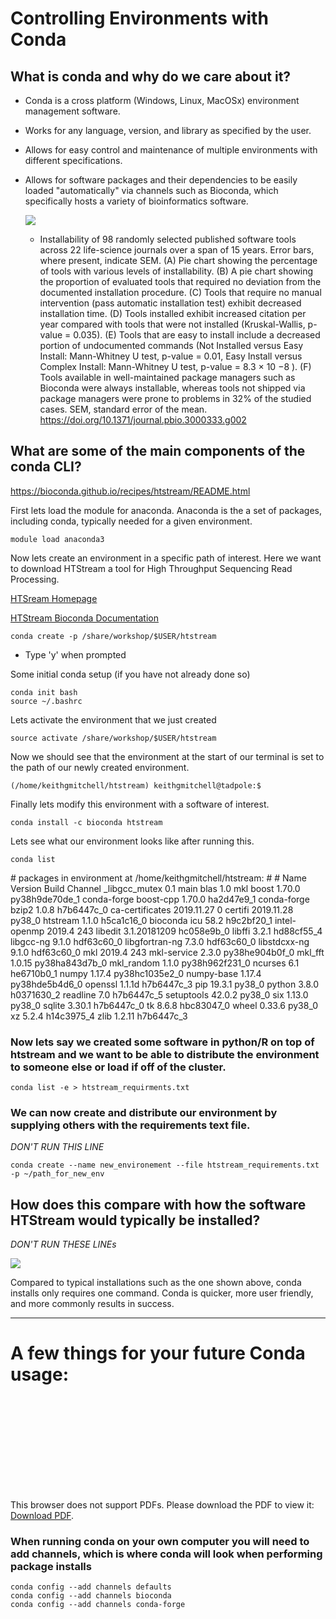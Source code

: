# Controlling Environments with Conda

## What is conda and why do we care about it?
- Conda is a cross platform (Windows, Linux, MacOSx) environment management software.
- Works for any language, version, and library as specified by the user.
- Allows for easy control and maintenance of multiple environments with different specifications.
- Allows for software packages and their dependencies to be easily loaded "automatically" via channels such as Bioconda, which specifically hosts a variety of bioinformatics software.

    ![](./figures/conda.png)

     - Installability of 98 randomly selected published software tools across 22 life-science journals over a span of 15 years. Error bars, where present, indicate SEM. (A) Pie chart showing the percentage of tools with various levels of installability. (B) A pie chart showing the proportion of evaluated tools that required no deviation from the documented installation procedure. (C) Tools that require no manual intervention (pass automatic installation test) exhibit decreased installation time. (D) Tools installed exhibit increased citation per year compared with tools that were not installed (Kruskal-Wallis, p-value = 0.035). (E) Tools that are easy to install include a decreased portion of undocumented commands (Not Installed versus Easy Install: Mann-Whitney U test, p-value = 0.01, Easy Install versus Complex Install: Mann-Whitney U test, p-value = 8.3 × 10 −8 ). (F) Tools available in well-maintained package managers such as Bioconda were always installable, whereas tools not shipped via package managers were prone to problems in 32% of the studied cases. SEM, standard error of the mean. https://doi.org/10.1371/journal.pbio.3000333.g002

## What are some of the main components of the conda CLI?
https://bioconda.github.io/recipes/htstream/README.html

First lets load the module for anaconda. Anaconda is the a set of packages, including conda, typically needed for a given environment.
```
module load anaconda3
```

Now lets create an environment in a specific path of interest. Here we want to download HTStream a tool for High Throughput Sequencing Read Processing.

[HTSream Homepage](https://ibest.github.io/HTStream/)

[HTStream Bioconda Documentation](https://bioconda.github.io/recipes/htstream/README.html)

```
conda create -p /share/workshop/$USER/htstream
```
   - Type 'y' when prompted


Some initial conda setup (if you have not already done so)
```
conda init bash
source ~/.bashrc
```
Lets activate the environment that we just created
```
source activate /share/workshop/$USER/htstream
```

Now we should see that the environment at the start of our terminal is set to the path of our newly created environment.
```
(/home/keithgmitchell/htstream) keithgmitchell@tadpole:$
```

Finally lets modify this environment with a software of interest.
```
conda install -c bioconda htstream
```

Lets see what our environment looks like after running this.

```
conda list
```

<div class="output">
# packages in environment at /home/keithgmitchell/htstream:
#
# Name                    Version                   Build  Channel
_libgcc_mutex             0.1                        main
blas                      1.0                         mkl
boost                     1.70.0           py38h9de70de_1    conda-forge
boost-cpp                 1.70.0               ha2d47e9_1    conda-forge
bzip2                     1.0.8                h7b6447c_0
ca-certificates           2019.11.27                    0
certifi                   2019.11.28               py38_0
htstream                  1.1.0                h5ca1c16_0    bioconda
icu                       58.2                 h9c2bf20_1
intel-openmp              2019.4                      243
libedit                   3.1.20181209         hc058e9b_0
libffi                    3.2.1                hd88cf55_4
libgcc-ng                 9.1.0                hdf63c60_0
libgfortran-ng            7.3.0                hdf63c60_0
libstdcxx-ng              9.1.0                hdf63c60_0
mkl                       2019.4                      243
mkl-service               2.3.0            py38he904b0f_0
mkl_fft                   1.0.15           py38ha843d7b_0
mkl_random                1.1.0            py38h962f231_0
ncurses                   6.1                  he6710b0_1
numpy                     1.17.4           py38hc1035e2_0
numpy-base                1.17.4           py38hde5b4d6_0
openssl                   1.1.1d               h7b6447c_3
pip                       19.3.1                   py38_0
python                    3.8.0                h0371630_2
readline                  7.0                  h7b6447c_5
setuptools                42.0.2                   py38_0
six                       1.13.0                   py38_0
sqlite                    3.30.1               h7b6447c_0
tk                        8.6.8                hbc83047_0
wheel                     0.33.6                   py38_0
xz                        5.2.4                h14c3975_4
zlib                      1.2.11               h7b6447c_3
</div>


### Now lets say we created some software in python/R on top of htstream and we want to be able to distribute the environment to someone else or load if off of the cluster.

```
conda list -e > htstream_requirments.txt
```

### We can now create and distribute our environment by supplying others with the requirements text file.
*DON'T RUN THIS LINE*
```
conda create --name new_environement --file htstream_requirements.txt -p ~/path_for_new_env
```

## How does this compare with how the software HTStream would typically be installed?

*DON'T RUN THESE LINEs*

![](./figures/hts_install.png)


Compared to typical installations such as the one shown above, conda installs only requires one command. Conda is quicker, more user friendly, and more commonly results in success.

---
# A few things for your future Conda usage:

<object data="https://docs.conda.io/projects/conda/en/4.6.0/_downloads/52a95608c49671267e40c689e0bc00ca/conda-cheatsheet.pdf" type="application/pdf" width="700px" height="700px">
    <embed src="https://docs.conda.io/projects/conda/en/4.6.0/_downloads/52a95608c49671267e40c689e0bc00ca/conda-cheatsheet.pdf">
        <p>This browser does not support PDFs. Please download the PDF to view it: <a href="http://yoursite.com/the.pdf">Download PDF</a>.</p>
    </embed>
</object>

### When running conda on your own computer you will need to add channels, which is where conda will look when performing package installs

```
conda config --add channels defaults
conda config --add channels bioconda
conda config --add channels conda-forge
```
